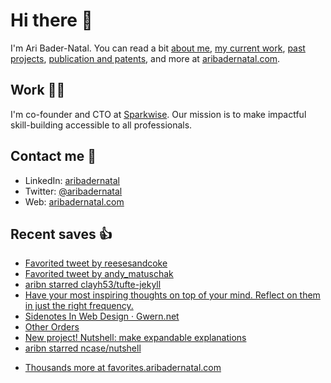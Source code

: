 # Hi there  👋

I'm Ari Bader-Natal. You can read a bit [about me](https://aribadernatal.com), [my current work](https://aribadernatal.com/projects/Sparkwise/), [past projects](https://aribadernatal.com/projects/), [publication and patents](https://aribadernatal.com/publications), and more at [aribadernatal.com](https://aribadernatal.com).

## Work  👨‍💻

I'm co-founder and CTO at [Sparkwise](https://sparkwise.co). Our mission is to make impactful skill-building accessible to all professionals.

## Contact me  💬 

- LinkedIn: [aribadernatal](https://linkedin.com/in/aribadernatal)
- Twitter: [@aribadernatal](https://twitter.com/aribadernatal)
- Web: [aribadernatal.com](https://aribadernatal.com)

## Recent saves  👍

<!--START_SECTION:feed-->
* [Favorited tweet by reesesandcoke](https:&#x2F;&#x2F;favorites.aribadernatal.com&#x2F;twitter-favorites&#x2F;2022&#x2F;08&#x2F;favorited-tweet-by-reesesandcoke-2&#x2F;)
* [Favorited tweet by andy_matuschak](https:&#x2F;&#x2F;favorites.aribadernatal.com&#x2F;twitter-favorites&#x2F;2022&#x2F;08&#x2F;favorited-tweet-by-andy_matuschak-14&#x2F;)
* [aribn starred clayh53&#x2F;tufte-jekyll](https:&#x2F;&#x2F;favorites.aribadernatal.com&#x2F;github-favorites&#x2F;2022&#x2F;08&#x2F;aribn-starred-clayh53-tufte-jekyll&#x2F;)
* [Have your most inspiring thoughts on top of your mind. Reflect on them in just the right frequency.](https:&#x2F;&#x2F;favorites.aribadernatal.com&#x2F;pocket-favorites&#x2F;2022&#x2F;08&#x2F;have-your-most-inspiring-thoughts-on-top-of-your-mind-reflect-on-them-in-just-the-right-frequency&#x2F;)
* [Sidenotes In Web Design · Gwern.net](https:&#x2F;&#x2F;favorites.aribadernatal.com&#x2F;pocket-favorites&#x2F;2022&#x2F;08&#x2F;sidenotes-in-web-design-%c2%b7-gwern-net&#x2F;)
* [Other Orders](https:&#x2F;&#x2F;favorites.aribadernatal.com&#x2F;pocket-favorites&#x2F;2022&#x2F;08&#x2F;other-orders&#x2F;)
* [New project! Nutshell: make expandable explanations](https:&#x2F;&#x2F;favorites.aribadernatal.com&#x2F;pocket-favorites&#x2F;2022&#x2F;08&#x2F;new-project-nutshell-make-expandable-explanations&#x2F;)
* [aribn starred ncase&#x2F;nutshell](https:&#x2F;&#x2F;favorites.aribadernatal.com&#x2F;github-favorites&#x2F;2022&#x2F;08&#x2F;aribn-starred-ncase-nutshell&#x2F;)
<!--END_SECTION:feed-->
* [Thousands more at favorites.aribadernatal.com](https://favorites.aribadernatal.com)
